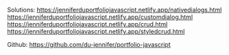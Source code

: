 Solutions:
https://jenniferduportfoliojavascript.netlify.app/nativedialogs.html
https://jenniferduportfoliojavascript.netlify.app/customdialog.html
https://jenniferduportfoliojavascript.netlify.app/crud.html
https://jenniferduportfoliojavascript.netlify.app/styledcrud.html

Github:
https://github.com/du-jennifer/portfolio-javascript